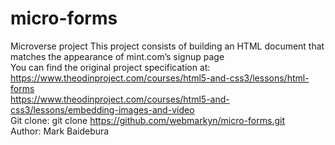 # micro-forms
Microverse project
This project consists of building an HTML document that matches the appearance of mint.com’s signup page  
You can find the original project specification at: https://www.theodinproject.com/courses/html5-and-css3/lessons/html-forms  
https://www.theodinproject.com/courses/html5-and-css3/lessons/embedding-images-and-video  
Git clone: git clone https://github.com/webmarkyn/micro-forms.git  
Author: Mark Baidebura  